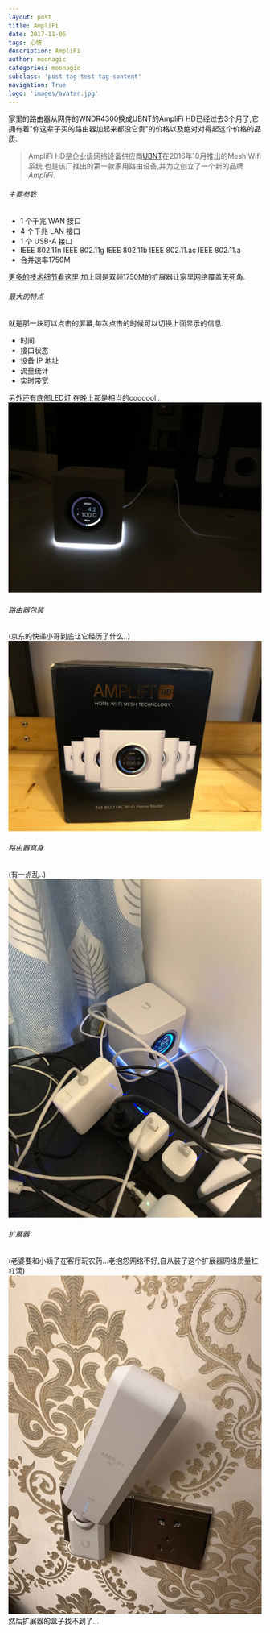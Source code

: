 ```yaml
---
layout: post
title: AmpliFi
date: 2017-11-06
tags: 心情
description: AmpliFi
author: moonagic
categories: moonagic
subclass: 'post tag-test tag-content'
navigation: True
logo: 'images/avatar.jpg'
---
```


家里的路由器从网件的WNDR4300换成UBNT的AmpliFi HD已经过去3个月了,它拥有着"你这辈子买的路由器加起来都没它贵"的价格以及绝对对得起这个价格的品质.

> AmpliFi HD是企业级网络设备供应商[UBNT](https://www.ubnt.com)在2016年10月推出的Mesh Wifi系统.也是该厂推出的第一款家用路由设备,并为之创立了一个新的品牌*AmpliFi*.

###### 主要参数
* 1 个千兆 WAN 接口
* 4 个千兆 LAN 接口
* 1 个 USB-A 接口
* IEEE 802.11n IEEE 802.11g IEEE 802.11b IEEE 802.11.ac IEEE 802.11.a
* 合并速率1750M

[更多的技术细节看这里](https://help.ubnt.com.cn/hc/zh-cn/categories/115000011782-AmpliFi)
加上同是双频1750M的扩展器让家里网络覆盖无死角.

###### 最大的特点
就是那一块可以点击的屏幕,每次点击的时候可以切换上面显示的信息.

* 时间
* 接口状态
* 设备 IP 地址
* 流量统计
* 实时带宽

另外还有底部LED灯,在晚上那是相当的coooool..
![](/images/2017/11/X9UCoZ29.jpeg)

###### 路由器包装
(京东的快递小哥到底让它经历了什么..)
![](/images/2017/11/IMG_2147.JPG)

###### 路由器真身
(有一点乱..)
![](/images/2017/11/IMG_2703-2.JPG)

###### 扩展器
(老婆要和小姨子在客厅玩农药...老抱怨网络不好,自从装了这个扩展器网络质量杠杠滴)
![](/images/2017/11/IMG_1615-1.JPG)
然后扩展器的盒子找不到了...